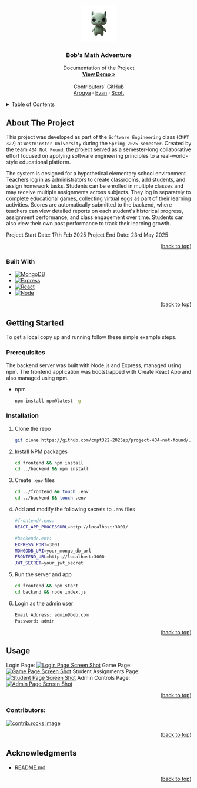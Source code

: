 <a id="readme-top"></a>

<!-- PROJECT LOGO -->
<br />
<div align="center">
  <a href="https://github.com/cmpt322-2025sp/project-404-not-found/">
    <img src="frontend/public/icon.png" alt="Logo" width="100" height="100">
  </a>

<h3 align="center">Bob's Math Adventure</h3>

  <p align="center">
    Documentation of the Project
    <br />
    <a href="https://bobs-math-adventure.onrender.com"><strong>View Demo »</strong></a>
    <br />
    <br />
    Contributors' GitHub
    <br />
    <a href="https://github.com/uparogya">Arogya</a>
    &middot;
    <a href="https://github.com/Evball">Evan</a>
    &middot;
    <a href="https://github.com/Scottd28">Scott</a>
  </p>
</div>



<!-- TABLE OF CONTENTS -->
<details>
  <summary>Table of Contents</summary>
  <ol>
    <li>
      <a href="#about-the-project">About The Project</a>
      <ul>
        <li><a href="#built-with">Built With</a></li>
      </ul>
    </li>
    <li>
      <a href="#getting-started">Getting Started</a>
      <ul>
        <li><a href="#prerequisites">Prerequisites</a></li>
        <li><a href="#installation">Installation</a></li>
      </ul>
    </li>
    <li><a href="#contributors">Contributors</a></li>
    <li><a href="#acknowledgments">Acknowledgments</a></li>
  </ol>
</details>



<!-- ABOUT THE PROJECT -->
## About The Project

This project was developed as part of the `Software Engineering` class (`CMPT 322`) at `Westminster University` during the `Spring 2025 semester`. Created by the team `404 Not Found`, the project served as a semester-long collaborative effort focused on applying software engineering principles to a real-world-style educational platform.

The system is designed for a hypothetical elementary school environment. Teachers log in as administrators to create classrooms, add students, and assign homework tasks. Students can be enrolled in multiple classes and may receive multiple assignments across subjects. They log in separately to complete educational games, collecting virtual eggs as part of their learning activities. Scores are automatically submitted to the backend, where teachers can view detailed reports on each student's historical progress, assignment performance, and class engagement over time. Students can also view their own past performance to track their learning growth.

Project Start Date: 17th Feb 2025
Project End Date: 23rd May 2025

<p align="right">(<a href="#readme-top">back to top</a>)</p>

### Built With

* [![MongoDB][MongoDB]][MongoDB-url]
* [![Express][Express.js]][Express-url]
* [![React][React.js]][React-url]
* [![Node][Node.js]][Node-url]

<p align="right">(<a href="#readme-top">back to top</a>)</p>

<!-- GETTING STARTED -->
## Getting Started

To get a local copy up and running follow these simple example steps.

### Prerequisites

The backend server was built with Node.js and Express, managed using npm.
The frontend application was bootstrapped with Create React App and also managed using npm.
* npm
  ```sh
  npm install npm@latest -g
  ```

### Installation

1. Clone the repo
   ```sh
   git clone https://github.com/cmpt322-2025sp/project-404-not-found/.git
   ```
2. Install NPM packages
   ```sh
   cd frontend && npm install
   cd ../backend && npm install
   ```
3. Create `.env` files
   ```sh
   cd ../frontend && touch .env
   cd ../backend && touch .env
   ```
4. Add and modify the following secrets to `.env` files
   ```sh
   #frontend/.env:
   REACT_APP_PROCESSURL=http://localhost:3001/
   ```
   ```sh
   #backend/.env:
   EXPRESS_PORT=3001
   MONGODB_URI=your_mongo_db_url
   FRONTEND_URL=http://localhost:3000
   JWT_SECRET=your_jwt_secret
   ```
5. Run the server and app
   ```sh
   cd frontend && npm start
   cd backend && node index.js
   ```
6. Login as the admin user
   ```sh
   Email Address: admin@bob.com
   Password: admin
   ````

<p align="right">(<a href="#readme-top">back to top</a>)</p>

<!-- USAGE EXAMPLES -->
## Usage

Login Page:
[![Login Page Screen Shot][product-screenshot-2]](https://bobs-math-adventure.onrender.com)
Game Page:
[![Game Page Screen Shot][product-screenshot-4]](https://bobs-math-adventure.onrender.com)
Student Assignments Page:
[![Student Page Screen Shot][product-screenshot-3]](https://bobs-math-adventure.onrender.com)
Admin Controls Page:
[![Admin Page Screen Shot][product-screenshot-1]](https://bobs-math-adventure.onrender.com)

<p align="right">(<a href="#readme-top">back to top</a>)</p>

<!-- CONTRIBUTING -->

### Contributors:

<a href="https://github.com/cmpt322-2025sp/project-404-not-found/graphs/contributors">
  <img src="https://contrib.rocks/image?repo=cmpt322-2025sp/project-404-not-found" alt="contrib.rocks image" />
</a>

<p align="right">(<a href="#readme-top">back to top</a>)</p>

<!-- ACKNOWLEDGMENTS -->
## Acknowledgments

* [README.md](https://github.com/othneildrew/Best-README-Template/blob/main/README.md)

<p align="right">(<a href="#readme-top">back to top</a>)</p>



<!-- MARKDOWN LINKS & IMAGES -->
<!-- https://www.markdownguide.org/basic-syntax/#reference-style-links -->
[contributors-shield]: https://img.shields.io/github/contributors/cmpt322-2025sp/project-404-not-found/.svg?style=for-the-badge
[contributors-url]: https://github.com/cmpt322-2025sp/project-404-not-found/graphs/contributors
[forks-shield]: https://img.shields.io/github/forks/cmpt322-2025sp/project-404-not-found/.svg?style=for-the-badge
[forks-url]: https://github.com/cmpt322-2025sp/project-404-not-found/network/members
[product-screenshot-1]: frontend/public/screenshots/ss_1.png
[product-screenshot-2]: frontend/public/screenshots/ss_2.png
[product-screenshot-3]: frontend/public/screenshots/ss_3.png
[product-screenshot-4]: frontend/public/screenshots/ss_4.png
[MongoDB]: https://img.shields.io/badge/MongoDB-4EA94B?style=for-the-badge&logo=mongodb&logoColor=white
[MongoDB-url]: https://www.mongodb.com/
[Express.js]: https://img.shields.io/badge/Express.js-404D59?style=for-the-badge
[Express-url]: https://expressjs.com/
[React.js]: https://img.shields.io/badge/React-20232A?style=for-the-badge&logo=react&logoColor=61DAFB
[React-url]: https://reactjs.org/
[Node.js]: https://img.shields.io/badge/Node.js-339933?style=for-the-badge&logo=nodedotjs&logoColor=white
[Node-url]: https://nodejs.org/